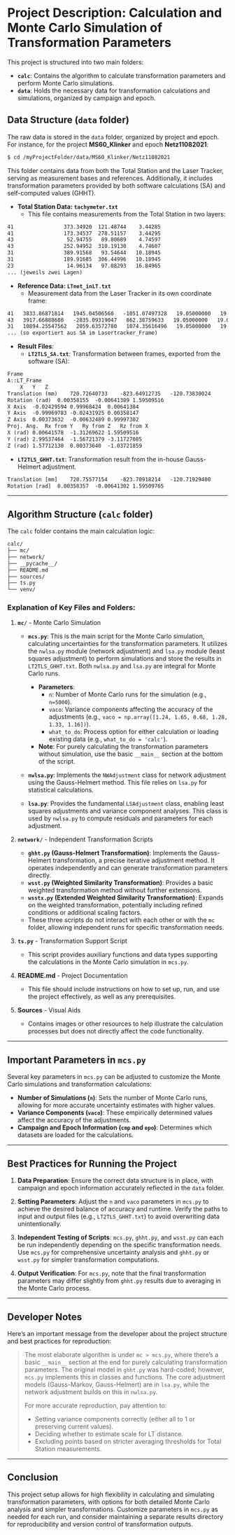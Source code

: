 # Project Description: Calculation and Monte Carlo Simulation of Transformation Parameters

This project is structured into two main folders:
- **`calc`**: Contains the algorithm to calculate transformation parameters and perform Monte Carlo simulations.
- **`data`**: Holds the necessary data for transformation calculations and simulations, organized by campaign and epoch.

## Data Structure (`data` folder)

The raw data is stored in the `data` folder, organized by project and epoch. For instance, for the project **MS60_Klinker** and epoch **Netz11082021**:

```bash
$ cd /myProjectFolder/data/MS60_Klinker/Netz11082021
```

This folder contains data from both the Total Station and the Laser Tracker, serving as measurement bases and references. Additionally, it includes transformation parameters provided by both software calculations (SA) and self-computed values (GHHT).

- **Total Station Data: `tachymeter.txt`**
  - This file contains measurements from the Total Station in two layers:
```txt
41                373.34920  121.48744    3.44285   
41                173.34537  278.51157    3.44295   
43                 52.94755   89.80689    4.74597   
43                252.94952  310.19130    4.74607   
31                389.91568   93.54644   10.18945   
31                189.91685  306.44996   10.18945   
23                 14.96134   97.08293   16.84965 
... (jeweils zwei Lagen)
```

- **Reference Data: `LTnet_inLT.txt`**
  - Measurement data from the Laser Tracker in its own coordinate frame:
```txt
41   3833.86871814   1945.04506560   -1051.07497328   19.05000000   19.05000000    08/11/21 13:21:26      Leica emScon 1339   Reflector 'CCR-1.5in' ADM Offset = 0.000000 mm   Target 'SMR: CCR-1.5in'   RMS Error 0.013101 mm   Weather:T=22.8C,P=998.2hPA(mbar),H=55.6%   Precise Pt   Controller sample time=5.000000 sec, samples~5000   std components: 1 = 0.002540, 2 = 0.001635, 3 = 0.000000 mm
43   3917.66888680   -2835.09319047   862.38759633   19.05000000   19.05000000    08/11/21 13:25:08      Leica emScon 1339   Reflector 'CCR-1.5in' ADM Offset = 0.000000 mm   Target 'SMR: CCR-1.5in'   RMS Error 0.011252 mm   Weather:T=22.8C,P=998.2hPA(mbar),H=55.6%   Precise Pt   Controller sample time=5.000000 sec, samples~5000   std components: 1 = 0.001510, 2 = 0.001743, 3 = 0.000000 mm
31   10894.25547562   2059.63572780   1074.35616496   19.05000000   19.05000000    08/11/21 13:28:56      Leica emScon 1339   Reflector 'CCR-1.5in' ADM Offset = 0.000000 mm   Target 'SMR: CCR-1.5in'   RMS Error 0.027785 mm   Weather:T=22.8C,P=998.2hPA(mbar),H=55.6%   Precise Pt   Controller sample time=5.000000 sec, samples~5000   std components: 1 = 0.002116, 2 = 0.001337, 3 = 0.000000 mm
... (so exportiert aus SA im Lasertracker_Frame)
```

- **Result Files**:
  - **`LT2TLS_SA.txt`**: Transformation between frames, exported from the software (SA):
```txt
Frame
A::LT_Frame
	X	Y	Z
Translation (mm)	720.72640733	-823.64912735	-120.73830024
Rotation (rad)	0.00358155	-0.00641389	1.59509516
X Axis	-0.02429594	0.99968424	0.00641384
Y Axis	-0.99969783	-0.02431925	0.00358147
Z Axis	0.00373632	-0.00632489	0.99997302
Proj. Ang.	Rx from Y	Ry from Z	Rz from X
X (rad)	0.00641578	-1.31269622	1.59509516
Y (rad)	2.99537464	-1.56721379	-3.11727085
Z (rad)	1.57712130	0.00373640	-1.03721859
```

  - **`LT2TLS_GHHT.txt`**: Transformation result from the in-house Gauss-Helmert adjustment.
```txt
Translation [mm]	720.75577154	-823.70918214	-120.71929400
Rotation [rad]	0.00358357	-0.00641302	1.59509765
```
---

## Algorithm Structure (`calc` folder)

The `calc` folder contains the main calculation logic:

```bash
calc/
├── mc/
├── network/
├── __pycache__/
├── README.md
├── sources/
├── ts.py
└── venv/
```

### Explanation of Key Files and Folders:

1. **`mc/`** - Monte Carlo Simulation
   - **`mcs.py`**: This is the main script for the Monte Carlo simulation, calculating uncertainties for the transformation parameters. It utilizes the `nwlsa.py` module (network adjustment) and `lsa.py` module (least squares adjustment) to perform simulations and store the results in `LT2TLS_GHHT.txt`. Both `nwlsa.py` and `lsa.py` are integral for Monte Carlo runs.
     - **Parameters**:
       - `n`: Number of Monte Carlo runs for the simulation (e.g., `n=5000`).
       - `vaco`: Variance components affecting the accuracy of the adjustments (e.g., `vaco = np.array([1.24, 1.65, 0.68, 1.28, 1.33, 1.16])`).
       - `what_to_do`: Process option for either calculation or loading existing data (e.g., `what_to_do = 'calc'`).
     - **Note**: For purely calculating the transformation parameters without simulation, use the basic `__main__` section at the bottom of the script.

   - **`nwlsa.py`**: Implements the `NWAdjustment` class for network adjustment using the Gauss-Helmert method. This file relies on `lsa.py` for statistical calculations.
   - **`lsa.py`**: Provides the fundamental `LSAdjustment` class, enabling least squares adjustments and variance component analyses. This class is used by `nwlsa.py` to compute residuals and parameters for each adjustment.

2. **`network/`** - Independent Transformation Scripts
   - **`ghht.py` (Gauss-Helmert Transformation)**: Implements the Gauss-Helmert transformation, a precise iterative adjustment method. It operates independently and can generate transformation parameters directly.
   - **`wsst.py` (Weighted Similarity Transformation)**: Provides a basic weighted transformation method without further extensions.
   - **`wsstx.py` (Extended Weighted Similarity Transformation)**: Expands on the weighted transformation, potentially including refined conditions or additional scaling factors.
   - These three scripts do not interact with each other or with the `mc` folder, allowing independent runs for specific transformation needs.

3. **`ts.py`** - Transformation Support Script
   - This script provides auxiliary functions and data types supporting the calculations in the Monte Carlo simulation in `mcs.py`.

4. **README.md** - Project Documentation
   - This file should include instructions on how to set up, run, and use the project effectively, as well as any prerequisites.

5. **Sources** - Visual Aids
   - Contains images or other resources to help illustrate the calculation processes but does not directly affect the code functionality.

---

## Important Parameters in `mcs.py`

Several key parameters in `mcs.py` can be adjusted to customize the Monte Carlo simulations and transformation calculations:

- **Number of Simulations (`n`)**: Sets the number of Monte Carlo runs, allowing for more accurate uncertainty estimates with higher values.
- **Variance Components (`vaco`)**: These empirically determined values affect the accuracy of the adjustments.
- **Campaign and Epoch Information (`cmp` and `epo`)**: Determines which datasets are loaded for the calculations.

---

## Best Practices for Running the Project

1. **Data Preparation**: Ensure the correct data structure is in place, with campaign and epoch information accurately reflected in the `data` folder.

2. **Setting Parameters**: Adjust the `n` and `vaco` parameters in `mcs.py` to achieve the desired balance of accuracy and runtime. Verify the paths to input and output files (e.g., `LT2TLS_GHHT.txt`) to avoid overwriting data unintentionally.

3. **Independent Testing of Scripts**: `mcs.py`, `ghht.py`, and `wsst.py` can each be run independently depending on the specific transformation needs. Use `mcs.py` for comprehensive uncertainty analysis and `ghht.py` or `wsst.py` for simpler transformation computations.

4. **Output Verification**: For `mcs.py`, note that the final transformation parameters may differ slightly from `ghht.py` results due to averaging in the Monte Carlo process.

---

## Developer Notes

Here’s an important message from the developer about the project structure and best practices for reproduction:

> The most elaborate algorithm is under `mc > mcs.py`, where there’s a basic `__main__` section at the end for purely calculating transformation parameters. The original model in `ghht.py` was hard-coded; however, `mcs.py` implements this in classes and functions. The core adjustment models (Gauss-Markov, Gauss-Helmert) are in `lsa.py`, while the network adjustment builds on this in `nwlsa.py`.
>
> For more accurate reproduction, pay attention to:
> - Setting variance components correctly (either all to 1 or preserving current values).
> - Deciding whether to estimate scale for LT distance.
> - Excluding points based on stricter averaging thresholds for Total Station measurements.

---

## Conclusion

This project setup allows for high flexibility in calculating and simulating transformation parameters, with options for both detailed Monte Carlo analysis and simpler transformations. Customize parameters in `mcs.py` as needed for each run, and consider maintaining a separate results directory for reproducibility and version control of transformation outputs.



